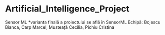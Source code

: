 # Artificial_Intelligence_Project
Sensor ML
*varianta finală a proiectului se află în SensorML
Echipă: Bojescu Bianca, Carp Marcel, Musteață Cecilia, Pichiu Cristina
